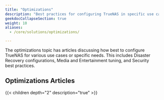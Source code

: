 ```yaml
---
title: "Optimizations"
description: "Best practices for configuring TrueNAS in specific use cases."
geekdocCollapseSection: true
weight: 10
aliases:
  - /core/solutions/optimizations/

---
```


The optimizations topic has articles discussing how best to configure TrueNAS for various use cases or specific needs.
This includes Disaster Recovery configurations, Media and Entertainment tuning, and Security best practices.

## Optimizations Articles

{{< children depth="2" description="true" >}}
